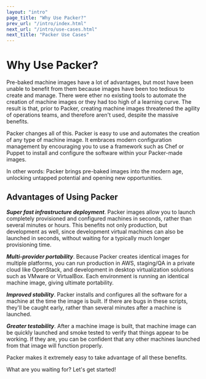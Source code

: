 ```yaml
---
layout: "intro"
page_title: "Why Use Packer?"
prev_url: "/intro/index.html"
next_url: "/intro/use-cases.html"
next_title: "Packer Use Cases"
---
```


# Why Use Packer?

Pre-baked machine images have a lot of advantages, but most have been unable
to benefit from them because images have been too tedious to create and manage.
There were ether no existing tools to automate the creation of machine images or
they had too high of a learning curve. The result is that, prior to Packer,
creating machine images threatened the agility of operations teams, and therefore
aren't used, despite the massive benefits.

Packer changes all of this. Packer is easy to use and automates the creation
of any type of machine image. It embraces modern configuration management by
encouraging you to use a framework such as Chef or Puppet to install and
configure the software within your Packer-made images.

In other words: Packer brings pre-baked images into the modern age, unlocking
untapped potential and opening new opportunities.

## Advantages of Using Packer

***Super fast infrastructure deployment***. Packer images allow you to launch
completely provisioned and configured machines in seconds, rather than
several minutes or hours. This benefits not only production, but development as well,
since development virtual machines can also be launched in seconds, without waiting
for a typically much longer provisioning time.

***Multi-provider portability***. Because Packer creates identical images for
multiple platforms, you can run production in AWS, staging/QA in a private
cloud like OpenStack, and development in desktop virtualization solutions
such as VMware or VirtualBox. Each environment is running an identical
machine image, giving ultimate portability.

***Improved stability***. Packer installs and configures all the software for
a machine at the time the image is built. If there are bugs in these scripts,
they'll be caught early, rather than several minutes after a machine is launched.

***Greater testability***. After a machine image is built, that machine image
can be quickly launched and smoke tested to verify that things appear to be
working. If they are, you can be confident that any other machines launched
from that image will function properly.

Packer makes it extremely easy to take advantage of all these benefits.

What are you waiting for? Let's get started!

